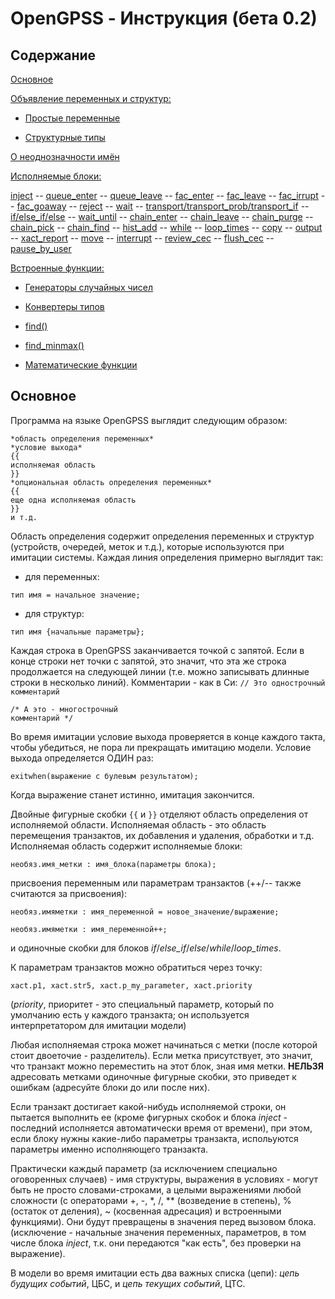 # OpenGPSS - Инструкция (бета 0.2)

## Содержание
[Основное]()

[Объявление переменных и структур:]()

- [Простые переменные]()

- [Структурные типы]()

[О неоднозначности имён]()

[Исполняемые блоки:]()

[inject](#inject---add-xacts-into-your-system)
\-- [queue_enter](#queue_enter---enter-unordered-queue-to-gather-statistics)
\-- [queue_leave](#queue_leave---leave-previously-entered-unordered-queue)
\-- [fac_enter](#fac_enter---occupy-facility-by-taking-one-of-its-free-places)
\-- [fac_leave](#fac_leave---free-a-place-in-previously-occupied-facility)
\-- [fac_irrupt](#fac_irrupt---force-into-occupied-facility)
\-- [fac_goaway](#fac_goaway---go-away-from-previously-interrupted-facility)
\-- [reject](#reject---delete-xact-entirely-from-system)
\-- [wait](#wait---move-xact-to-fec-for-some-amount-of-time)
\-- [transport/transport_prob/transport_if](#transport-family-blocks---------transport-xact-or-fork-the-path-of-xact)
\-- [if/else_if/else](#ifelse_ifelse---make-xact-follow-different-paths-according-to-some-condition)
\-- [wait_until](#wait_until---block-xact-movement-until-condition-becomes-true)
\-- [chain_enter](#chain_enter---move-xact-to-one-of-user-chains)
\-- [chain_leave](#chain_leave---take-xacts-from-user-chain)
\-- [chain_purge](#chain_purge---take-all-xacts-from-the-user-chain)
\-- [chain_pick](#chain_pick---take-xacts-which-satisfy-a-condition)
\-- [chain_find](#chain_find---take-xacts-from-user-chain-by-index)
\-- [hist_add](#hist_add---add-a-sample-to-the-histogram)
\-- [while](#while---do-i-really-need-to-describe-what-it-does-d)
\-- [loop_times](#loop_times---do-something-as-much-times-as-you-need)
\-- [copy](#copy---make-a-full-copy-of-a-xact)
\-- [output](#output---print-something-when-you-need-to)
\-- [xact_report](#xact_report---print-all-information-about-xact-executing-this-block)
\-- [move](#move---just-skip-that-line)
\-- [interrupt](#interrupt---force-interpreter-to-go-to-next-time-beat)
\-- [review_cec](#review_cec---force-interpreter-to-look-through-cec-from-beginning)
\-- [flush_cec](#flush_cec---clear-cec-entirely)
\-- [pause_by_user](#pause_by_user---halt-simulation-until-user-presses-any-key)

[Встроенные функции:]()

- [Генераторы случайных чисел]()

- [Конвертеры типов]()

- [find()]()

- [find_minmax()]()

- [Математические функции]()

## Основное
Программа на языке OpenGPSS выглядит следующим образом:

```
*область определения переменных*
*условие выхода*
{{
исполняемая область
}}
*опциональная область определения переменных*
{{
еще одна исполняемая область
}}
и т.д.
```

Область определения содержит определения переменных и структур (устройств, очередей, меток и т.д.), которые используются при имитации системы. Каждая линия определения примерно выглядит так:
- для переменных:

`тип имя = начальное значение;`
- для структур:

`тип имя {начальные параметры};`

Каждая строка в OpenGPSS заканчивается точкой с запятой. Если в конце строки нет точки с запятой, это значит, что эта же строка продолжается на следующей линии (т.е. можно записывать длинные строки в несколько линий).
Комментарии - как в Си:
`// Это однострочный комментарий`
```
/* А это - многострочный
комментарий */
```

Во время имитации условие выхода проверяется в конце каждого такта, чтобы убедиться, не пора ли прекращать имитацию модели. Условие выхода определяется ОДИН раз:

`exitwhen(выражение с булевым результатом);`

Когда выражение станет истинно, имитация закончится.

Двойные фигурные скобки `{{` и `}}` отделяют область определения от исполняемой области. Исполняемая область - это область перемещения транзактов, их добавления и удаления, обработки и т.д. Исполняемая область содержит исполняемые блоки:

`необяз.имя_метки : имя_блока(параметры блока);`

присвоения переменным или параметрам транзактов (++/-- также считаются за присвоения):

`необяз.имяметки : имя_переменной = новое_значение/выражение;`

`необяз.имяметки : имя_переменной++;`

и одиночные скобки для блоков *if*/*else_if*/*else*/*while*/*loop_times*.

К параметрам транзактов можно обратиться через точку:

`xact.p1, xact.str5, xact.p_my_parameter, xact.priority`

(*priority*, приоритет - это специальный параметр, который по умолчанию есть у каждого транзакта; он используется интерпретатором для имитации модели)

Любая исполняемая строка может начинаться с метки (после которой стоит двоеточие - разделитель). Если метка присутствует, это значит, что транзакт можно переместить на этот блок, зная имя метки. **НЕЛЬЗЯ** адресовать метками одиночные фигурные скобки, это приведет к ошибкам (адресуйте блоки до или после них).

Если транзакт достигает какой-нибудь исполняемой строки, он пытается выполнить ее (кроме фигурных скобок и блока *inject* - последний исполняется автоматически время от времени), при этом, если блоку нужны какие-либо параметры транзакта, испольуются параметры именно исполняющего транзакта.

Практически каждый параметр (за исключением специально оговоренных случаев) - имя структуры, выражения в условиях - могут быть не просто словами-строками, а целыми выражениями любой сложности (с операторами +, -, \*, /, ** (возведение в степень), % (остаток от деления), ~ (косвенная адресация) и встроенными функциями). Они будут превращены в значения перед вызовом блока. (исключение - начальные значения переменных, параметров, в том числе блока *inject*, т.к. они передаются "как есть", без проверки на выражение).

В модели во время имитации есть два важных списка (цепи): *цепь будущих событий*, ЦБС, и *цепь текущих событий*, ЦТС.
